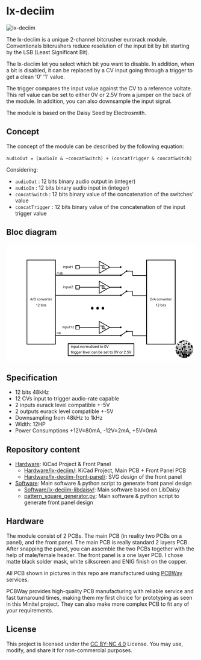 # lx-deciim

![lx-deciim](Pictures/lx-deciim.png)

The lx-deciim is a unique 2-channel bitcrusher eurorack module. Conventionals bitcrushers reduce resolution of the input bit by bit starting by the LSB (Least Significant Bit).

The lx-deciim let you select which bit you want to disable. In addition, when a bit is disabled, it can be replaced by a CV input going through a trigger to get a clean '0' '1' value.

The trigger compares the input value against the CV to a reference voltate. This ref value can be set to either 0V or 2.5V from a jumper on the back of the module. In addition, you can also downsample the input signal.

The module is based on the Daisy Seed by Electrosmith.

## Concept

The concept of the module can be described by the following equation:

`audioOut = (audioIn & ~concatSwitch) + (concatTrigger & concatSwitch)`

Considering:

- `audioOut` : 12 bits binary audio output in (integer)
- `audioIn` : 12 bits binary audio input in (integer)
- `concatSwitch` : 12 bits binary value of the concatenation of the switches' value
- `concatTrigger` : 12 bits binary value of the concatenation of the input trigger value

## Bloc diagram

![Bloc diagram](Pictures/bloc_diagram.svg)

## Specification

- 12 bits 48kHz
- 12 CVs input to trigger audio-rate capable
- 2 inputs eurack level compatible +-5V
- 2 outputs eurack level compatible +-5V
- Downsampling from 48kHz to 1kHz
- Width: 12HP
- Power Consumptions +12V=80mA, -12V=2mA, +5V=0mA

## Repository content

- [Hardware](Hardware/): KiCad Project & Front Panel
  - [Hardware/lx-deciim/](Hardware/lx-deciim/): KiCad Project, Main PCB + Front Panel PCB
  - [Hardware/lx-deciim-front-panel/](Hardware/lx-deciim-front-panel/): SVG design of the front panel
- [Software](Software/): Main software & python script to generate front panel design
  - [Software/lx-deciim-libdaisy/](Software/lx-deciim-libdaisy/): Main software based on LibDaisy
  - [pattern_square_generator.py](Software/pattern_square_generator.py): Main software & python script to generate front panel design

## Hardware

The module consist of 2 PCBs. The main PCB (in reality two PCBs on a panel), and the front panel. The main PCB is really standard 2 layers PCB. After snapping the panel, you can assemble the two PCBs together with the help of male/female header. The front panel is a one layer PCB. I chose matte black solder mask, white silkscreen and ENIG finish on the copper.

All PCB shown in pictures in this repo are manufactured using [PCBWay](https://pcbway.com) services.

PCBWay provides high-quality PCB manufacturing with reliable service and fast turnaround times, making them my first choice for prototyping as seen in this Minitel project. They can also make more complex PCB to fit any of your requirements.

## License

This project is licensed under the [CC BY-NC 4.0](https://creativecommons.org/licenses/by-nc/4.0/) License. You may use, modify, and share it for non-commercial purposes.

